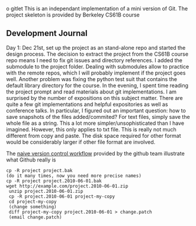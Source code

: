 o gitlet
This is an independant implementation of a mini version of Git. The project skeleton is provided by Berkeley CS61B course

## Development Journal
Day 1: Dec 21st, set up the project as an stand-alone repo and started the design process. The decision to extract the project from the CS61B course repo means I need to fix git issues and directory references. I added the submodule to the project folder. Dealing with submodules allow to practice with the remote repos, which I will probably implement if the project goes well. Another problem was fixing the python test suit that contains the default library directory for the course. In the evening, I spent time reading the project prompt and read materials about git implementations. I am surprised by the number of expositions on this subject matter. There are quite a few git implementations and helpful expositories as well as conference talks. In particular, I figured out an important question: how to save snapshots of the files added/commited? For text files, simply save the whole file as a string. This a lot more simpler/unsophisticated than I have imagined. However, this only applies to txt file. This is really not much different from copy and paste. The disk space required for other format would be considerably larger if other file format are involved. 

The [naive version control workflow](http://git.github.io/git-reference/) provided by the github team illustrate what Github really is
```
cp -R project project.bak
(do it many times, now you need more precise names)
cp -R project project.2010-06-01.bak 
wget http://example.com/project.2010-06-01.zip
 unzip project.2010-06-01.zip
 cp -R project.2010-06-01 project-my-copy
 cd project-my-copy
 (change something)
 diff project-my-copy project.2010-06-01 > change.patch
 (email change.patch)
 ```


